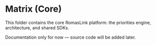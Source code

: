 # Matrix (Core)

This folder contains the core RomasLink platform: the priorities engine, architecture, and shared SDKs.

Documentation only for now — source code will be added later.
